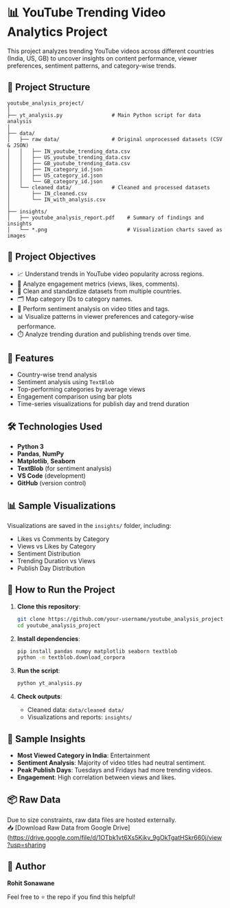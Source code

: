 # 📊 YouTube Trending Video Analytics Project

This project analyzes trending YouTube videos across different countries (India, US, GB) to uncover insights on content performance, viewer preferences, sentiment patterns, and category-wise trends.

## 📁 Project Structure

```
youtube_analysis_project/
│
├── yt_analysis.py                # Main Python script for data analysis
│
├── data/
│   ├── raw data/                 # Original unprocessed datasets (CSV & JSON)
│   │   ├── IN_youtube_trending_data.csv
│   │   ├── US_youtube_trending_data.csv
│   │   ├── GB_youtube_trending_data.csv
│   │   ├── IN_category_id.json
│   │   ├── US_category_id.json
│   │   └── GB_category_id.json
│   └── cleaned data/             # Cleaned and processed datasets
│       ├── IN_cleaned.csv
│       └── IN_with_analysis.csv
│
├── insights/
│   ├── youtube_analysis_report.pdf    # Summary of findings and insights
│   └── *.png                          # Visualization charts saved as images
```

## 🧠 Project Objectives

- 📈 Understand trends in YouTube video popularity across regions.
- 🎯 Analyze engagement metrics (views, likes, comments).
- 🧹 Clean and standardize datasets from multiple countries.
- 🗂️ Map category IDs to category names.
- 🧠 Perform sentiment analysis on video titles and tags.
- 📊 Visualize patterns in viewer preferences and category-wise performance.
- ⏱️ Analyze trending duration and publishing trends over time.

## 🚀 Features

- Country-wise trend analysis
- Sentiment analysis using `TextBlob`
- Top-performing categories by average views
- Engagement comparison using bar plots
- Time-series visualizations for publish day and trend duration

## 🛠️ Technologies Used

- **Python 3**
- **Pandas**, **NumPy**
- **Matplotlib**, **Seaborn**
- **TextBlob** (for sentiment analysis)
- **VS Code** (development)
- **GitHub** (version control)

## 📊 Sample Visualizations

Visualizations are saved in the `insights/` folder, including:

- Likes vs Comments by Category
- Views vs Likes by Category
- Sentiment Distribution
- Trending Duration vs Views
- Publish Day Distribution

## 📌 How to Run the Project

1. **Clone this repository**:
   ```bash
   git clone https://github.com/your-username/youtube_analysis_project.git
   cd youtube_analysis_project
   ```

2. **Install dependencies**:
   ```bash
   pip install pandas numpy matplotlib seaborn textblob
   python -m textblob.download_corpora
   ```

3. **Run the script**:
   ```bash
   python yt_analysis.py
   ```

4. **Check outputs**:
   - Cleaned data: `data/cleaned data/`
   - Visualizations and reports: `insights/`

## 📄 Sample Insights

- **Most Viewed Category in India**: Entertainment
- **Sentiment Analysis**: Majority of video titles had neutral sentiment.
- **Peak Publish Days**: Tuesdays and Fridays had more trending videos.
- **Engagement**: High correlation between views and likes.

## 📦 Raw Data

Due to size constraints, raw data files are hosted externally.  
📥 [Download Raw Data from Google Drive](https://drive.google.com/file/d/1OTbk1vt6Xs5Kikv_9gOkTgatHSkr660j/view?usp=sharing

## 👤 Author

**Rohit Sonawane**  

Feel free to ⭐ the repo if you find this helpful!

